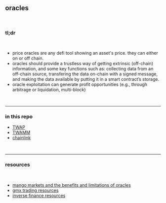 ## oracles

<br>

### tl;dr

<br>

* price oracles are any defi tool showing an asset's price. they can either on or off chain.
* oracles should provide a trustless way of getting extrinsic (off-chain) information, and some key functions such as: collecting data from an off-chain source, transfering the data on-chain with a signed message, and making the data available by putting it in a smart contract’s storage.
* oracle exploitation can generate profit opportunities (e.g., through arbitrage or liquidation, multi-block)

<br>

---

### in this repo



* [TWAP](twap.md)
* [TWAMM](twamm.md)
* [chainlink](chainlink.md)

<br>

---

### resources


<br>

* [mango markets and the benefits and limitations of oracles](https://blog.kaiko.com/mango-markets-and-the-benefits-and-limitations-of-oracles-753ce6d2a732)
* [gmx trading resources](https://github.com/go-outside-labs/mev-toolkit/tree/main/MEV_by_chains/MEV_on_Arbitrum/gmx)
* [inverse finance resources](https://github.com/go-outside-labs/mev-toolkit/blob/main/MEV_and_trading/protocols/inverse.md)
